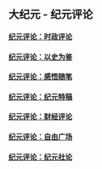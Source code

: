 ## 大纪元 - 纪元评论

#### [纪元评论：时政评论](indexes/nsc1025/README.md?05080330)
#### [纪元评论：以史为鉴](indexes/nsc1028/README.md?05080330)
#### [纪元评论：感悟随笔](indexes/nsc1035/README.md?05080330)
#### [纪元评论：纪元特稿](indexes/nsc424/README.md?05080330)
#### [纪元评论：财经评论](indexes/nsc1026/README.md?05080330)
#### [纪元评论：自由广场](indexes/nsc993/README.md?05080330)
#### [纪元评论：纪元社论](indexes/nsc422/README.md?05080330)
